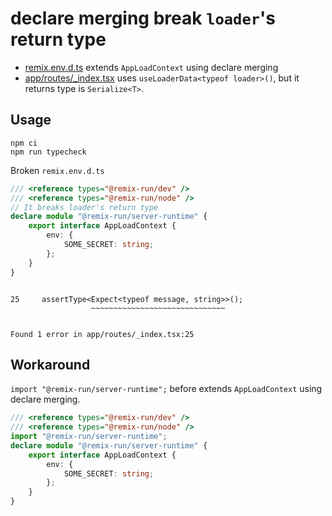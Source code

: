 # declare merging break `loader`'s return type

- [remix.env.d.ts](./remix.env.d.ts) extends `AppLoadContext` using declare merging
- [app/routes/_index.tsx](./app/routes/_index.tsx) uses `useLoaderData<typeof loader>()`, but it returns type is `Serialize<T>`. 

## Usage

```
npm ci
npm run typecheck
```

Broken `remix.env.d.ts`

```ts
/// <reference types="@remix-run/dev" />
/// <reference types="@remix-run/node" />
// It breaks loader's return type
declare module "@remix-run/server-runtime" {
    export interface AppLoadContext {
        env: {
            SOME_SECRET: string;
        };
    }
}
```


```

25     assertType<Expect<typeof message, string>>();
                  ~~~~~~~~~~~~~~~~~~~~~~~~~~~~~~


Found 1 error in app/routes/_index.tsx:25
```

## Workaround

`import "@remix-run/server-runtime";` before extends `AppLoadContext` using declare merging.

```ts
/// <reference types="@remix-run/dev" />
/// <reference types="@remix-run/node" />
import "@remix-run/server-runtime";
declare module "@remix-run/server-runtime" {
    export interface AppLoadContext {
        env: {
            SOME_SECRET: string;
        };
    }
}

```
